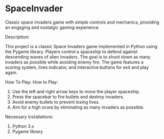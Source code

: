 # SpaceInvader
 Classic space invaders game with simple controls and mechanics, providing an engaging and nostalgic gaming experience.

Description:

This project is a classic Space Invaders game implemented in Python using the Pygame library. Players control a spaceship to defend against descending waves of alien invaders. The goal is to shoot down as many invaders as possible while avoiding enemy fire. The game features a scoring system, lives indicator, and interactive buttons for exit and play again.

How To Play: How to Play:

1. Use the left and right arrow keys to move the player spaceship.
2. Press the spacebar to fire bullets and destroy invaders.
3. Avoid enemy bullets to prevent losing lives.
4. Aim for a high score by eliminating as many invaders as possible.

Necessary Installations:

1. Python 3.x
2. Pygame library

   
